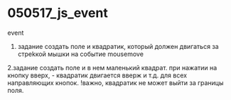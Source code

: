 # 050517_js_event
event

1. задание создать поле и квадратик, который должен двигаться за стрekкой мышки на событие mousemove

2.задание создать поле и в нем маленький квадрат.
   при нажатии на кнопку вверх, - квадратик двигается вверж и т.д. для всех направляющих кнопок.
    !важно, квадратик не может выйти за границы поля.
